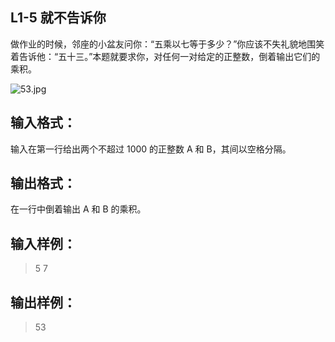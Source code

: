 ## L1-5 就不告诉你
做作业的时候，邻座的小盆友问你：“五乘以七等于多少？”你应该不失礼貌地围笑着告诉他：“五十三。”本题就要求你，对任何一对给定的正整数，倒着输出它们的乘积。

![53.jpg](https://images.ptausercontent.com/0c3a4497-27c3-45ea-9c8e-5a1ab2df48af.jpg)

## 输入格式：
输入在第一行给出两个不超过 1000 的正整数 A 和 B，其间以空格分隔。

## 输出格式：
在一行中倒着输出 A 和 B 的乘积。

## 输入样例：
>5 7

      
    
## 输出样例：
>53
